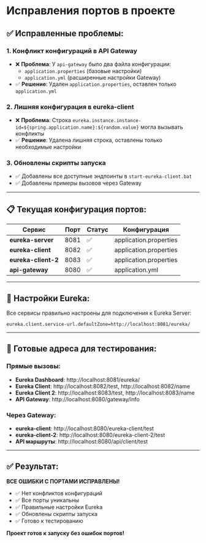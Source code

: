 # Исправления портов в проекте

## ✅ Исправленные проблемы:

### 1. **Конфликт конфигураций в API Gateway**
- ❌ **Проблема**: У `api-gateway` было два файла конфигурации:
  - `application.properties` (базовые настройки)
  - `application.yml` (расширенные настройки Gateway)
- ✅ **Решение**: Удален `application.properties`, оставлен только `application.yml`

### 2. **Лишняя конфигурация в eureka-client**
- ❌ **Проблема**: Строка `eureka.instance.instance-id=${spring.application.name}:${random.value}` могла вызывать конфликты
- ✅ **Решение**: Удалена лишняя строка, оставлены только необходимые настройки

### 3. **Обновлены скрипты запуска**
- ✅ Добавлены все доступные эндпоинты в `start-eureka-client.bat`
- ✅ Добавлены примеры вызовов через Gateway

---

## 📋 Текущая конфигурация портов:

| Сервис | Порт | Статус | Конфигурация |
|--------|------|--------|--------------|
| **eureka-server** | 8081 | ✅ | application.properties |
| **eureka-client** | 8082 | ✅ | application.properties |
| **eureka-client-2** | 8083 | ✅ | application.properties |
| **api-gateway** | 8080 | ✅ | application.yml |

---

## 🔗 Настройки Eureka:

Все сервисы правильно настроены для подключения к Eureka Server:
```
eureka.client.service-url.defaultZone=http://localhost:8081/eureka/
```

---

## 🚀 Готовые адреса для тестирования:

### Прямые вызовы:
- **Eureka Dashboard**: http://localhost:8081/eureka/
- **Eureka Client**: http://localhost:8082/test, http://localhost:8082/name
- **Eureka Client 2**: http://localhost:8083/test, http://localhost:8083/name
- **API Gateway**: http://localhost:8080/gateway/info

### Через Gateway:
- **eureka-client**: http://localhost:8080/eureka-client/test
- **eureka-client-2**: http://localhost:8080/eureka-client-2/test
- **API маршруты**: http://localhost:8080/api/client/test

---

## ✅ Результат:

**ВСЕ ОШИБКИ С ПОРТАМИ ИСПРАВЛЕНЫ!**

- ✅ Нет конфликтов конфигураций
- ✅ Все порты уникальны
- ✅ Правильные настройки Eureka
- ✅ Обновлены скрипты запуска
- ✅ Готово к тестированию

**Проект готов к запуску без ошибок портов!**
